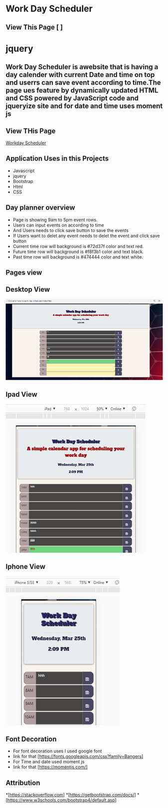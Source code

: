 # Work Day Scheduler
## View This Page [ ]
# jquery
## Work Day Scheduler is awebsite that is having a day calender  with current Date and time on top  and userrs can save event according to  time.The page ues feature by dynamically updated HTML and CSS powered by JavaScript code and jqueryize site and for date and time uses moment js

## View THis Page 
[Workday Scheduler](https://rumardas.github.io/work_day_scheduler/)

## Application Uses in this Projects
* Javascript
* jquery
* Bootstrap
* Html
* CSS

## Day planner overview
* Page is showing 9am to 5pm event rows.
* Users can input events on according to time
* And Users needs to click save button to save the events
* If Users want to delet any event needs to delet the event and click save button
* Current time row will background is #72d37f color and text red.
* Future time row will background is #f8f3b1 color and text black.
* Past time row will background is #474444 color and text white.


## Pages  view
## Desktop View
![Test Image 1](./assets/desktop.png)
## Ipad View
![Test Image 2](./assets/ipad.png)
## Iphone View
![Test Image 2](./assets/iphone.png)
## Font Decoration 

* For font decoration uses I used google font 
* link for that [https://fonts.googleapis.com/css?family=Bangers]
* For Time and date used moment js
* link for that [https://momentjs.com/]

## Attribution
*[https://stackoverflow.com]
*[https://getbootstrap.com/docs/]
*[https://www.w3schools.com/bootstrap4/default.asp]